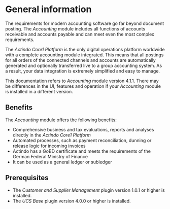 # General information

The requirements for modern accounting software go far beyond document posting. The *Accounting* module includes all functions of accounts receivable and accounts payable and can meet even the most complex requirements.

The *Actindo Core1 Platform* is the only digital operations platform worldwide with a complete accounting module integrated. This means that all postings for all orders of the connected channels and accounts are automatically generated and optionally transferred live to a group accounting system. As a result, your data integration is extremely simplified and easy to manage.

This documentation refers to *Accounting* module version 4.1.1. There may be differences in the UI, features and operation if your *Accounting* module is installed in a different version.


## Benefits

The *Accounting* module offers the following benefits:
- Comprehensive business and tax evaluations, reports and analyses directly in the *Actindo Core1 Platform*  
- Automated processes, such as payment reconciliation, dunning or release logic for incoming invoices
- Actindo has a GoBD certificate and meets the requirements of the German Federal Ministry of Finance
- It can be used as a general ledger or subledger


## Prerequisites

- The *Customer and Supplier Management* plugin version 1.0.1 or higher is installed.
- The *UCS Base* plugin version 4.0.0 or higher is installed.

